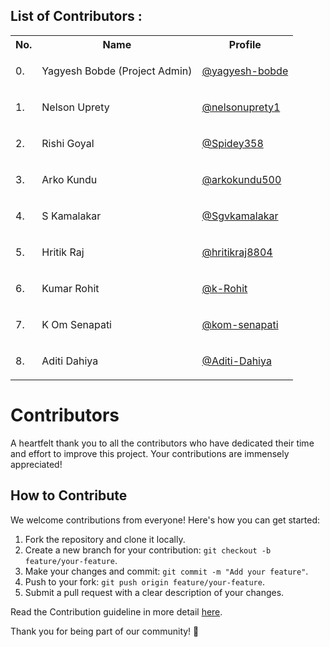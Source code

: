## List of Contributors :
<table>
<tr><th>No.</th><th>Name</th><th>Profile</th></tr>

<tr><td>0.</td><td>Yagyesh Bobde (Project Admin)</td><td>

[@yagyesh-bobde](https://github.com/yagyesh-bobde)</td></tr>
<tr><td>1.</td><td>Nelson Uprety</td><td>

[@nelsonuprety1](https://github.com/nelsonuprety1)</td></tr>
<tr><td>2.</td><td>Rishi Goyal</td><td>

[@Spidey358](https://github.com/Spidey358)</td></tr>
<tr><td>3.</td><td>Arko Kundu</td><td>

[@arkokundu500](https://github.com/arkokundu500)</td></tr>
<tr><td>4.</td><td>S Kamalakar</td><td>

[@Sgvkamalakar](https://github.com/Sgvkamalakar)</td></tr>
<tr><td>5.</td><td>Hritik Raj</td><td>

[@hritikraj8804](https://github.com/hritikraj8804)</td></tr>
<tr><td>6.</td><td>Kumar Rohit</td><td>

[@k-Rohit](https://github.com/k-Rohit)</td></tr>
<tr><td>7.</td><td>K Om Senapati</td><td>

[@kom-senapati](https://github.com/kom-senapati)</td></tr>
<tr><td>8.</td><td>Aditi Dahiya</td><td>

[@Aditi-Dahiya](https://github.com/Aditi-Dahiya)</td></tr></table>


# Contributors

A heartfelt thank you to all the contributors who have dedicated their time and effort to improve this project. Your contributions are immensely appreciated!

## How to Contribute

We welcome contributions from everyone! Here's how you can get started:

1. Fork the repository and clone it locally.
2. Create a new branch for your contribution: `git checkout -b feature/your-feature`.
3. Make your changes and commit: `git commit -m "Add your feature"`.
4. Push to your fork: `git push origin feature/your-feature`.
5. Submit a pull request with a clear description of your changes.

Read the Contribution guideline in more detail [here]().

Thank you for being part of our community! 🙌
